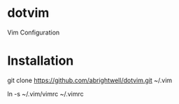 dotvim
======

Vim Configuration

# Installation

git clone https://github.com/abrightwell/dotvim.git ~/.vim

ln -s ~/.vim/vimrc ~/.vimrc
